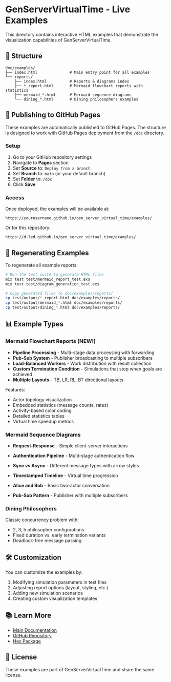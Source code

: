 # GenServerVirtualTime - Live Examples

This directory contains interactive HTML examples that demonstrate the visualization capabilities of GenServerVirtualTime.

## 📁 Structure

```
doc/examples/
├── index.html              # Main entry point for all examples
└── reports/
    ├── index.html          # Reports & diagrams index
    ├── *_report.html       # Mermaid flowchart reports with statistics
    ├── mermaid_*.html      # Mermaid sequence diagrams
    └── dining_*.html       # Dining philosophers examples
```

## 🚀 Publishing to GitHub Pages

These examples are automatically published to GitHub Pages. The structure is designed to work with GitHub Pages deployment from the `/doc` directory.

### Setup

1. Go to your GitHub repository settings
2. Navigate to **Pages** section
3. Set **Source** to: `Deploy from a branch`
4. Set **Branch** to: `main` (or your default branch)
5. Set **Folder** to: `/doc`
6. Click **Save**

### Access

Once deployed, the examples will be available at:
```
https://yourusername.github.io/gen_server_virtual_time/examples/
```

Or for this repository:
```
https://d-led.github.io/gen_server_virtual_time/examples/
```

## 🔄 Regenerating Examples

To regenerate all example reports:

```bash
# Run the test suite to generate HTML files
mix test test/mermaid_report_test.exs
mix test test/diagram_generation_test.exs

# Copy generated files to doc/examples/reports/
cp test/output/*_report.html doc/examples/reports/
cp test/output/mermaid_*.html doc/examples/reports/
cp test/output/dining_*.html doc/examples/reports/
```

## 📊 Example Types

### Mermaid Flowchart Reports (NEW!)
- **Pipeline Processing** - Multi-stage data processing with forwarding
- **Pub-Sub System** - Publisher broadcasting to multiple subscribers
- **Load-Balanced Workers** - Work distribution with result collection
- **Custom Termination Condition** - Simulations that stop when goals are achieved
- **Multiple Layouts** - TB, LR, RL, BT directional layouts

Features:
- Actor topology visualization
- Embedded statistics (message counts, rates)
- Activity-based color coding
- Detailed statistics tables
- Virtual time speedup metrics

### Mermaid Sequence Diagrams
- **Request-Response** - Simple client-server interactions
- **Authentication Pipeline** - Multi-stage authentication flow
- **Sync vs Async** - Different message types with arrow styles
- **Timestamped Timeline** - Virtual time progression

- **Alice and Bob** - Basic two-actor conversation
- **Pub-Sub Pattern** - Publisher with multiple subscribers

### Dining Philosophers
Classic concurrency problem with:
- 2, 3, 5 philosopher configurations
- Fixed duration vs. early termination variants
- Deadlock-free message passing

## 🛠️ Customization

You can customize the examples by:

1. Modifying simulation parameters in test files
2. Adjusting report options (layout, styling, etc.)
3. Adding new simulation scenarios
4. Creating custom visualization templates

## 📚 Learn More

- [Main Documentation](https://hexdocs.pm/gen_server_virtual_time)
- [GitHub Repository](https://github.com/d-led/gen_server_virtual_time)
- [Hex Package](https://hex.pm/packages/gen_server_virtual_time)

## 📝 License

These examples are part of GenServerVirtualTime and share the same license.

